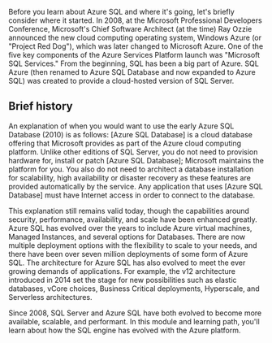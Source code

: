 Before you learn about Azure SQL and where it's going, let's briefly consider where it started. In 2008, at the Microsoft Professional Developers Conference, Microsoft's Chief Software Architect (at the time) Ray Ozzie announced the new cloud computing operating system, Windows Azure (or "Project Red Dog"), which was later changed to Microsoft Azure. One of the five key components of the Azure Services Platform launch was "Microsoft SQL Services." From the beginning, SQL has been a big part of Azure. SQL Azure (then renamed to Azure SQL Database and now expanded to Azure SQL) was created to provide a cloud-hosted version of SQL Server.  

## Brief history

An explanation of when you would want to use the early Azure SQL Database (2010) is as follows: [Azure SQL Database] is a cloud database offering that Microsoft provides as part of the Azure cloud computing platform. Unlike other editions of SQL Server, you do not need to provision hardware for, install or patch [Azure SQL Database]; Microsoft maintains the platform for you. You also do not need to architect a database installation for scalability, high availability or disaster recovery as these features are provided automatically by the service. Any application that uses [Azure SQL Database] must have Internet access in order to connect to the database.  

This explanation still remains valid today, though the capabilities around security, performance, availability, and scale have been enhanced greatly. Azure SQL has evolved over the years to include Azure virtual machines, Managed Instances, and several options for Databases. There are now multiple deployment options with the flexibility to scale to your needs, and there have been over seven million deployments of some form of Azure SQL. The architecture for Azure SQL has also evolved to meet the ever growing demands of applications. For example, the v12 architecture introduced in 2014 set the stage for new possibilities such as elastic databases, vCore choices, Business Critical deployments, Hyperscale, and Serverless architectures.  

Since 2008, SQL Server and Azure SQL have both evolved to become more available, scalable, and performant. In this module and learning path, you'll learn about how the SQL engine has evolved with the Azure platform.  

